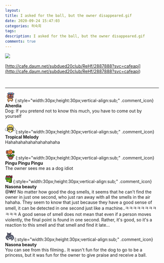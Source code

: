 ```yaml
---
layout: 
title: I asked for the ball, but the owner disappeared.gif
date: 2020-09-24 15:47:03
categories: 허숙희
tags: 
description: I asked for the ball, but the owner disappeared.gif
comments: true
---
```


![](https://blog.kakaocdn.net/dn/baILzT/btqJpg60ytg/MQKIwhtt9ka1VF5agTlVRk/img.gif)

[http://cafe.daum.net/subdued20club/ReHf/2887888?svc=cafeapi](<http://cafe.daum.net/subdued20club/ReHf/2887888?svc=cafeapi>)

​

* * *

![comment](/assets/character/mask.png){:style="width:30px;height:30px;vertical-align:sub;" .comment_icon} **Aherdia**  
Dog: If you pretend not to know this much, you have to come out by yourself   
  
![comment](/assets/character/bee.png){:style="width:30px;height:30px;vertical-align:sub;" .comment_icon} **Tropical Melody**  
Hahahahahahahahahahaha   
  
![comment](/assets/character/plant.png){:style="width:30px;height:30px;vertical-align:sub;" .comment_icon} **Pingu Pingu Pingu**  
The owner sees me as a dog idiot   
  
![comment](/assets/character/frog.png){:style="width:30px;height:30px;vertical-align:sub;" .comment_icon} **Nasona beauty**  
@₩tf No matter how good the dog smells, it seems that he can't find the owner in just one second, who just ran away with all the smells in the air hahaha. They seem to know that just because they have a good sense of smell, it can be detected in one second just like a machine..ㅋㅋㅋㅋㅋㅋㅋㅋㅋㅋㅋ A good sense of smell does not mean that even if a person moves violently, the final point is found in one second. Rather, it's good, so it's a reaction to this smell and that smell and find it late...  
  
![comment](/assets/character/bat.png){:style="width:30px;height:30px;vertical-align:sub;" .comment_icon} **Nasona beauty**  
You can see from this filming.. It wasn't fun for the dog to go to be a princess, but it was fun for the owner to give praise and receive a ball.   
  


